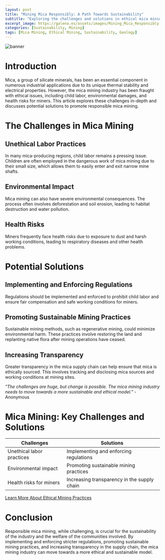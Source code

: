 ```yaml
---
layout: post
title: "Mining Mica Responsibly: A Path Towards Sustainability"
subtitle: "Exploring the challenges and solutions in ethical mica mining, and how to promote responsible practices."
excerpt_image: https://galena.es/assets/images/Mining_Mica_Responsibly.png
categories: [Sustainability, Mining]
tags: [Mica Mining, Ethical Mining, Sustainability, Geology]
---
```

![banner](https://galena.es/assets/images/Mining_Mica_Responsibly.png)

# Introduction
Mica, a group of silicate minerals, has been an essential component in numerous industrial applications due to its unique thermal stability and electrical properties. However, the mica mining industry has been fraught with ethical issues, including child labor, environmental damages, and health risks for miners. This article explores these challenges in-depth and discusses potential solutions to promote responsible mica mining.

# The Challenges in Mica Mining

## Unethical Labor Practices
In many mica-producing regions, child labor remains a pressing issue. Children are often employed in the dangerous work of mica mining due to their small size, which allows them to easily enter and exit narrow mine shafts.

## Environmental Impact
Mica mining can also have severe environmental consequences. The process often involves deforestation and soil erosion, leading to habitat destruction and water pollution.

## Health Risks
Miners frequently face health risks due to exposure to dust and harsh working conditions, leading to respiratory diseases and other health problems.

# Potential Solutions

## Implementing and Enforcing Regulations
Regulations should be implemented and enforced to prohibit child labor and ensure fair compensation and safe working conditions for miners. 

## Promoting Sustainable Mining Practices
Sustainable mining methods, such as regenerative mining, could minimize environmental harm. These practices involve restoring the land and replanting native flora after mining operations have ceased.

## Increasing Transparency
Greater transparency in the mica supply chain can help ensure that mica is ethically sourced. This involves tracking and disclosing mica sources and working conditions at mining sites.

_"The challenges are huge, but change is possible. The mica mining industry needs to move towards a more sustainable and ethical model."_ - Anonymous

# Mica Mining: Key Challenges and Solutions

| Challenges                      | Solutions                      |
|---------------------------------|--------------------------------|
| Unethical labor practices       | Implementing and enforcing regulations |
| Environmental impact            | Promoting sustainable mining practices |
| Health risks for miners         | Increasing transparency in the supply chain |

[Learn More About Ethical Mining Practices](https://www.fairtrade.net/issue/mining)

# Conclusion
Responsible mica mining, while challenging, is crucial for the sustainability of the industry and the welfare of the communities involved. By implementing and enforcing stricter regulations, promoting sustainable mining practices, and increasing transparency in the supply chain, the mica mining industry can move towards a more ethical and sustainable model.